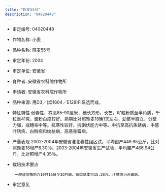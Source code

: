 ```yaml
---
title: "皖麦55号"
description: "04020448"
---
```

* 审定编号:  04020448

*  作物名称:  小麦

*  品种名称:  皖麦55号

*  审定年份:  2004

*  审定单位:  安徽省

* 育种者:  安徽省农科院作物所

*  申请者:  安徽省农科院作物所

*  品种来源:   用D3／(烟1604／E128)Fl系选而成。

*  特征特性
弱春性，株高85-90厘米，穗长方形，长芒，籽粒粉质至半角质，千粒重41克，面粉白度较好。熟期比对照豫麦18晚1天左右，幼苗半直立，分蘖力强，成穗率中等。抗寒性较好，抗倒伏能力中等。中抗至高抗条锈病，中感叶锈病、白粉病和纹枯病，高感赤霉病。


*  产量表现
2002-2004年安徽省淮北春性组区试，平均亩产449.95公斤，比对照豫麦18增产6.30％。2003-2004年安徽省生产试验，平均亩产486.94公斤，比对照增产4.35％。

*  栽培技术要点

        一般适宜播期为10月15日至1O月底，每亩基本苗15.20万。注意防治赤霉病。

*  审定意见

